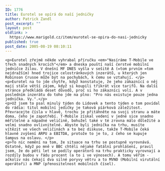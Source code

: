 ```yaml
---
ID: 1776
title: Eurotel se opírá do naší jedničky
author: Patrick Zandl
post_excerpt: ""
layout: post
oldlink: >
  https://www.marigold.cz/item/eurotel-se-opira-do-nasi-jednicky
published: true
post_date: 2005-08-19 08:10:11
---
```

	<p>Eurotel zřejmě někde vyhrabal příručku <em>"Nasíráme T-Mobile ve třech snadných krocích"</em> a dneska pouští naší čerstvé mobilní jedničce žilou. V dnešní MF DNES vyšla v sešitě A (=tom prvním =tom nejdražším) hned trojice celostránkových inzerátů, u kterých jen Robinson Crusoe může být na pochybách, k čemu se vztahují. </p>
	<p>Eurotel na to jde chytře, když konstatuje, že jeho zákaznící o něj mají stále větší zájem, když si koupili třikrát více tarifů. Na další stránce předkládá deset důvodů, proč si ho zákazníci volí. A v posledním inzerátu do toho jde na plno: "Pro nás existuje pouze jedna jednička. Vy.".</p>
	<p>Už jsem to psal minulý týden do Lidovek a tento týden o tom povídal do rádia: titul mobilní jedičky je taková píárková záležitost.  Převracejte čísla v hlavě, trochu je přitáhněte na svoji stranu a máte doma, čeho je zapotřebí. T-Mobile získal vedení v jedné sice snadno měřitelné a nápadné veličině, bohužel také v té zrovna málo důležité a velmi snadno ovlivnitelné. Abyste byli jednička na trhu, musíte vítězit ve všech veličinách a to bez diskuse, takže T-Mobile čeká hlavně zvýšení ARPU a EBITDA, protože to je to, z čeho se kupuje šampus na oslavu. </p>
	<p>To nic nemění na tom, že situace na trhu se postupně vyrovnává. Ostatně, když po mně v BBC chtěli nějaké fatální prohlášení, pravil jsem, že do pěti let se podíly operátorů na trhu prakticky vyrovnají a rozdíly budou v řádu procent (a to i ve výnosech). A tomu věřím - ačkoliv nás čekají dva silné poryvy větru a to MVNO (Mobilní virutální operátoři) a MNP (přenositelnost mobilních čísel).
</p>